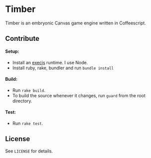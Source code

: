 # Timber

Timber is an embryonic Canvas game engine written in Coffeescript.

## Contribute

#### Setup:

- Install an [execjs](https://github.com/sstephenson/execjs) runtime. I use Node.
- Install ruby, rake, bundler and run `bundle install`

#### Build:

- Run `rake build`.
- To build the source whenever it changes, run `guard` from the root directory.

#### Test:

- Run `rake test`.

## License

See `LICENSE` for details.
